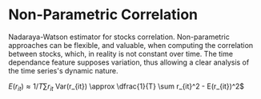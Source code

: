 # Non-Parametric Correlation

Nadaraya-Watson estimator for stocks correlation. Non-parametric approaches can be flexible, and valuable, when computing the correlation between stocks, which, in reality is not constant over time. The time dependance feature supposes variation, thus allowing a clear analysis of the time series's dynamic nature. 

$E(r_{it}) \approx 1/T \sum r_{it}$
Var(r_{it}) \approx \dfrac{1}{T} \sum r_{it}^2 - E(r_{it})^2$
